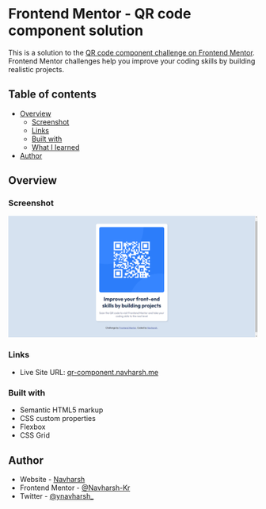 # Frontend Mentor - QR code component solution

This is a solution to the [QR code component challenge on Frontend Mentor](https://www.frontendmentor.io/challenges/qr-code-component-iux_sIO_H). Frontend Mentor challenges help you improve your coding skills by building realistic projects.

## Table of contents

- [Overview](#overview)
  - [Screenshot](#screenshot)
  - [Links](#links)
  - [Built with](#built-with)
  - [What I learned](#what-i-learned)
- [Author](#author)

## Overview

### Screenshot

![](./images/screenshot.png)

### Links

- Live Site URL: [qr-component.navharsh.me](https://qr-component.navharsh.me)

### Built with

- Semantic HTML5 markup
- CSS custom properties
- Flexbox
- CSS Grid


## Author

- Website - [Navharsh](https://navharsh.me)
- Frontend Mentor - [@Navharsh-Kr](https://www.frontendmentor.io/profile/Navharsh-Kr)
- Twitter - [@ynavharsh\_](https://www.twitter.com/navharsh_)
